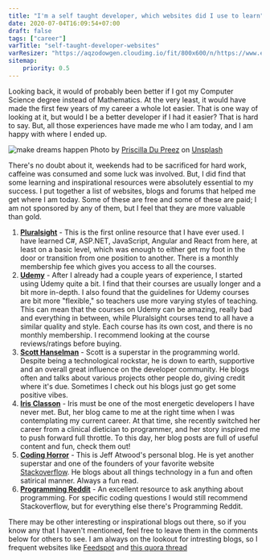 ```yaml
---
title: "I'm a self taught developer, which websites did I use to learn"
date: 2020-07-04T16:09:54+07:00
draft: false
tags: ["career"]
varTitle: "self-taught-developer-websites"
varResizer: "https://aqzodowgen.cloudimg.io/fit/800x600/n/https://www.eventslooped.com/posts/img/"
sitemap: 
    priority: 0.5
---
```


Looking back, it would of probably been better if I got my Computer Science degree instead of Mathematics. At the very least, it would have made the first few years of my career a whole lot easier. That is one way of looking at it, but would I be a better developer if I had it easier? That is hard to say. But, all those experiences have made me who I am today, and I am happy with where I ended up. 

<p>
<img src="{{< param varResizer >}}{{< param varTitle >}}/weekends.jpg" alt="make dreams happen">
<span>Photo by <a href="https://unsplash.com/@priscilladupreez?utm_source=unsplash&amp;utm_medium=referral&amp;utm_content=creditCopyText">Priscilla Du Preez</a> on <a href="https://unsplash.com/s/photos/weekend?utm_source=unsplash&amp;utm_medium=referral&amp;utm_content=creditCopyText">Unsplash</a></span>
</p>

There's no doubt about it, weekends had to be sacrificed for hard work, caffeine was consumed and some luck was involved. But, I did find that some learning and inspirational resources were absolutely essential to my success. I put together a list of websites, blogs and forums that helped me get where I am today. Some of these are free and some of these are paid; I am not sponsored by any of them, but I feel that they are more valuable than gold. 

1. [**Pluralsight**](https://www.pluralsight.com/) - This is the first online resource that I have ever used. I have learned C#, ASP.NET, JavaScript, Angular and React from here, at least on a basic level, which was enough to either get my foot in the door or transition from one position to another. There is a monthly membership fee which gives you access to all the courses. 
2. [**Udemy**](https://www.udemy.com/) - After I already had a couple years of experience, I started using Udemy quite a bit. I find that their courses are usually longer and a bit more in-depth. I also found that the guidelines for Udemy courses are bit more "flexible," so teachers use more varying styles of teaching. This can mean that the courses on Udemy can be amazing, really bad and everything in between, while Pluralsight courses tend to all have a similar quality and style. Each course has its own cost, and there is no monthly membership. I recommend looking at the course reviews/ratings before buying. 
3. [**Scott Hanselman**](https://www.hanselman.com/) - Scott is a superstar in the programming world. Despite being a technological rockstar, he is down to earth, supportive and an overall great influence on the developer community. He blogs often and talks about various projects other people do, giving credit where it's due. Sometimes I check out his blogs just go get some positive vibes.
4. [**Iris Classon**](https://www.irisclasson.com/) - Iris must be one of the most energetic developers I have never met. But, her blog came to me at the right time when I was contemplating my current career. At that time, she recently switched her career from a clinical dietician to programmer, and her story inspired me to push forward full throttle. To this day, her blog posts are full of useful content and fun, check them out!
5. [**Coding Horror**](https://blog.codinghorror.com/about-me/) - This is Jeff Atwood's personal blog. He is yet another superstar and one of the founders of your favorite website [Stackoverflow](https://www.stackoverflow.com). He blogs about all things technology in a fun and often satirical manner. Always a fun read. 
6. [**Programming Reddit**](https://www.reddit.com/r/programming/) - An excellent resource to ask anything about programming. For specific coding questions I would still recommend Stackoverflow, but for everything else there's Programming Reddit.

There may be other interesting or inspirational blogs out there, so if you know any that I haven't mentioned, feel free to leave them in the comments below for others to see. I am always on the lookout for intresting blogs, so I frequent websites like [Feedspot](https://blog.feedspot.com/programming_blogs/) and [this quora thread](https://www.quora.com/What-are-the-best-programming-blogs)